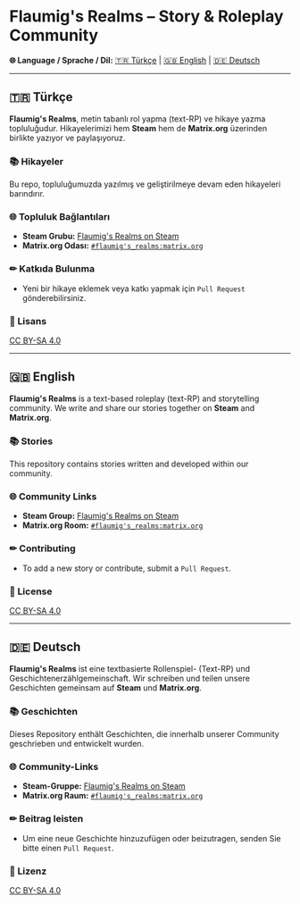# Flaumig's Realms – Story & Roleplay Community

**🌐 Language / Sprache / Dil:**
[🇹🇷 Türkçe](#-türkçe) | [🇬🇧 English](#-english) | [🇩🇪 Deutsch](#-deutsch)

---

## 🇹🇷 Türkçe

**Flaumig's Realms**, metin tabanlı rol yapma (text-RP) ve hikaye yazma topluluğudur.
Hikayelerimizi hem **Steam** hem de **Matrix.org** üzerinden birlikte yazıyor ve paylaşıyoruz.

### 📚 Hikayeler
Bu repo, topluluğumuzda yazılmış ve geliştirilmeye devam eden hikayeleri barındırır.

### 🌐 Topluluk Bağlantıları
- **Steam Grubu:** [Flaumig's Realms on Steam](https://steamcommunity.com/groups/FlaumigsRealms)
- **Matrix.org Odası:** [`#flaumig's_realms:matrix.org`](https://matrix.to/#/#flaumig's_realms:matrix.org)

### ✏ Katkıda Bulunma
- Yeni bir hikaye eklemek veya katkı yapmak için `Pull Request` gönderebilirsiniz.

### 📜 Lisans
[CC BY-SA 4.0](https://creativecommons.org/licenses/by-sa/4.0/)

---

## 🇬🇧 English

**Flaumig's Realms** is a text-based roleplay (text-RP) and storytelling community.
We write and share our stories together on **Steam** and **Matrix.org**.

### 📚 Stories
This repository contains stories written and developed within our community.

### 🌐 Community Links
- **Steam Group:** [Flaumig's Realms on Steam](https://steamcommunity.com/groups/FlaumigsRealms)
- **Matrix.org Room:** [`#flaumig's_realms:matrix.org`](https://matrix.to/#/#flaumig's_realms:matrix.org)

### ✏ Contributing
- To add a new story or contribute, submit a `Pull Request`.

### 📜 License
[CC BY-SA 4.0](https://creativecommons.org/licenses/by-sa/4.0/)

---

## 🇩🇪 Deutsch

**Flaumig's Realms** ist eine textbasierte Rollenspiel- (Text-RP) und Geschichtenerzählgemeinschaft.
Wir schreiben und teilen unsere Geschichten gemeinsam auf **Steam** und **Matrix.org**.

### 📚 Geschichten
Dieses Repository enthält Geschichten, die innerhalb unserer Community geschrieben und entwickelt wurden.

### 🌐 Community-Links
- **Steam-Gruppe:** [Flaumig's Realms on Steam](https://steamcommunity.com/groups/FlaumigsRealms)
- **Matrix.org Raum:** [`#flaumig's_realms:matrix.org`](https://matrix.to/#/#flaumig's_realms:matrix.org)

### ✏ Beitrag leisten
- Um eine neue Geschichte hinzuzufügen oder beizutragen, senden Sie bitte einen `Pull Request`.

### 📜 Lizenz
[CC BY-SA 4.0](https://creativecommons.org/licenses/by-sa/4.0/)
